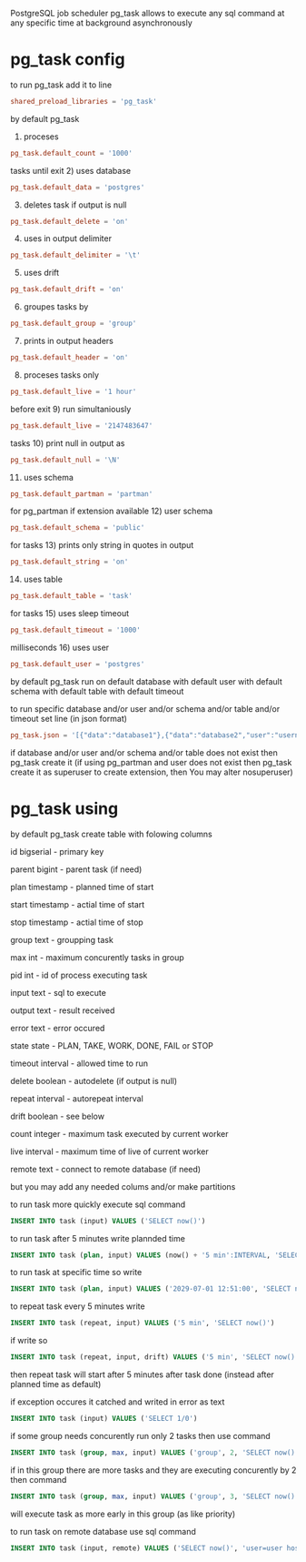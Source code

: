 PostgreSQL job scheduler pg_task allows to execute any sql command at any specific time at background asynchronously 

# pg_task config
to run pg_task add it to line
```conf
shared_preload_libraries = 'pg_task'
```

by default pg_task
1) proceses
```conf
pg_task.default_count = '1000'
```
tasks until exit
2) uses database
```conf
pg_task.default_data = 'postgres'
```
3) deletes task if output is null
```conf
pg_task.default_delete = 'on'
```
4) uses in output delimiter
```conf
pg_task.default_delimiter = '\t'
```
5) uses drift
```conf
pg_task.default_drift = 'on'
```
6) groupes tasks by
```conf
pg_task.default_group = 'group'
```
7) prints in output headers
```conf
pg_task.default_header = 'on'
```
8) proceses tasks only
```conf
pg_task.default_live = '1 hour'
```
before exit
9) run simultaniously
```conf
pg_task.default_live = '2147483647'
```
tasks
10) print null in output as
```conf
pg_task.default_null = '\N'
```
11) uses schema
```conf
pg_task.default_partman = 'partman'
```
for pg_partman if extension available
12) user schema
```conf
pg_task.default_schema = 'public'
```
for tasks
13) prints only string in quotes in output
```conf
pg_task.default_string = 'on'
```
14) uses table
```conf
pg_task.default_table = 'task'
```
for tasks
15) uses sleep timeout
```conf
pg_task.default_timeout = '1000'
```
milliseconds
16) uses user
```conf
pg_task.default_user = 'postgres'
```

by default pg_task run on default database with default user with default schema with default table with default timeout

to run specific database and/or user and/or schema and/or table and/or timeout set line (in json format)
```conf
pg_task.json = '[{"data":"database1"},{"data":"database2","user":"username2"},{"data":"database3","schema":"schema3"},{"data":"database4","table":"table4"},{"data":"database5","timeout":100}]'
```

if database and/or user and/or schema and/or table does not exist then pg_task create it
(if using pg_partman and user does not exist then pg_task create it as superuser to create extension, then You may alter nosuperuser)

# pg_task using

by default pg_task create table with folowing columns

id bigserial - primary key

parent bigint - parent task (if need)

plan timestamp - planned time of start

start timestamp - actial time of start

stop timestamp - actial time of stop

group text - groupping task

max int - maximum concurently tasks in group

pid int - id of process executing task

input text - sql to execute

output text - result received

error text - error occured

state state - PLAN, TAKE, WORK, DONE, FAIL or STOP

timeout interval - allowed time to run

delete boolean - autodelete (if output is null)

repeat interval - autorepeat interval

drift boolean - see below

count integer - maximum task executed by current worker

live interval - maximum time of live of current worker

remote text - connect to remote database (if need)

but you may add any needed colums and/or make partitions

to run task more quickly execute sql command
```sql
INSERT INTO task (input) VALUES ('SELECT now()')
```

to run task after 5 minutes write plannded time
```sql
INSERT INTO task (plan, input) VALUES (now() + '5 min':INTERVAL, 'SELECT now()')
```

to run task at specific time so write
```sql
INSERT INTO task (plan, input) VALUES ('2029-07-01 12:51:00', 'SELECT now()')
```

to repeat task every 5 minutes write
```sql
INSERT INTO task (repeat, input) VALUES ('5 min', 'SELECT now()')
```

if write so
```sql
INSERT INTO task (repeat, input, drift) VALUES ('5 min', 'SELECT now()', false)
```
then repeat task will start after 5 minutes after task done (instead after planned time as default)

if exception occures it catched and writed in error as text
```sql
INSERT INTO task (input) VALUES ('SELECT 1/0')
```

if some group needs concurently run only 2 tasks then use command
```sql
INSERT INTO task (group, max, input) VALUES ('group', 2, 'SELECT now()')
```

if in this group there are more tasks and they are executing concurently by 2 then command
```sql
INSERT INTO task (group, max, input) VALUES ('group', 3, 'SELECT now()')
```
will execute task as more early in this group (as like priority)

to run task on remote database use sql command
```sql
INSERT INTO task (input, remote) VALUES ('SELECT now()', 'user=user host=host')
```
